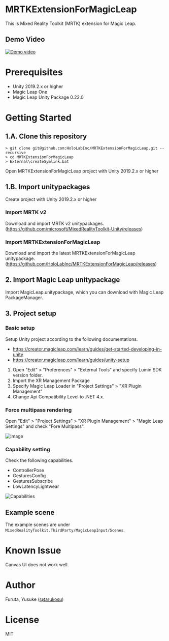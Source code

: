 # MRTKExtensionForMagicLeap
This is Mixed Reality Toolkit (MRTK) extension for Magic Leap.

## Demo Video
[![Demo video](http://img.youtube.com/vi/io1a-ShNIDY/0.jpg)](http://www.youtube.com/watch?v=io1a-ShNIDY)

# Prerequisites
- Unity 2019.2.x or higher
- Magic Leap One
- Magic Leap Unity Package 0.22.0

# Getting Started

## 1.A. Clone this repository
```
> git clone git@github.com:HoloLabInc/MRTKExtensionForMagicLeap.git --recursive
> cd MRTKExtensionForMagicLeap
> External\createSymlink.bat
```

Open MRTKExtensionForMagicLeap project with Unity 2019.2.x or higher

## 1.B. Import unitypackages
Create project with Unity 2019.2.x or higher

### Import MRTK v2
Download and import MRTK v2 unitypackages.  
(https://github.com/microsoft/MixedRealityToolkit-Unity/releases)

### Import MRTKExtensionForMagicLeap
Download and import the latest MRTKExtensionForMagicLeap unitypackage.  
(https://github.com/HoloLabInc/MRTKExtensionForMagicLeap/releases)

## 2. Import Magic Leap unitypackage
Import MagicLeap.unitypackage, which you can download with Magic Leap PackageManager.

## 3. Project setup
### Basic setup
Setup Unity project according to the following documentations.

- https://creator.magicleap.com/learn/guides/get-started-developing-in-unity
- https://creator.magicleap.com/learn/guides/unity-setup

1. Open "Edit" > "Preferences" > "External Tools" and specify Lumin SDK version folder.
1. Import the XR Management Package
1. Specify Magic Leap Loader in "Project Settings" > "XR Plugin Management"
1. Change Api Compatibility Level to .NET 4.x.


### Force multipass rendering
Open "Edit" > "Project Settings" > "XR Plugin Management" > "Magic Leap Settings" and check "Fore Multipass".

![image](https://user-images.githubusercontent.com/4415085/69318279-31daee00-0c80-11ea-8566-7611a6d371c5.png)


### Capability setting
Check the following capabilities.
- ControllerPose
- GesturesConfig
- GesturesSubscribe
- LowLatencyLightwear

![Capabilities](https://user-images.githubusercontent.com/4415085/69318178-f0e2d980-0c7f-11ea-9631-deafcf0d7792.png)

## Example scene
The example scenes are under `MixedRealityToolkit.ThirdParty/MagicLeapInput/Scenes`.

# Known Issue
Canvas UI does not work well.

# Author
Furuta, Yusuke ([@tarukosu](https://twitter.com/tarukosu))

# License
MIT